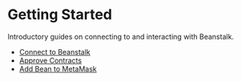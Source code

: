 # Getting Started

Introductory guides on connecting to and interacting with Beanstalk.

* [Connect to Beanstalk](connect-wallet.md)
* [Approve Contracts](approvals.md)
* [Add Bean to MetaMask](add-bean-to-metamask.md)
